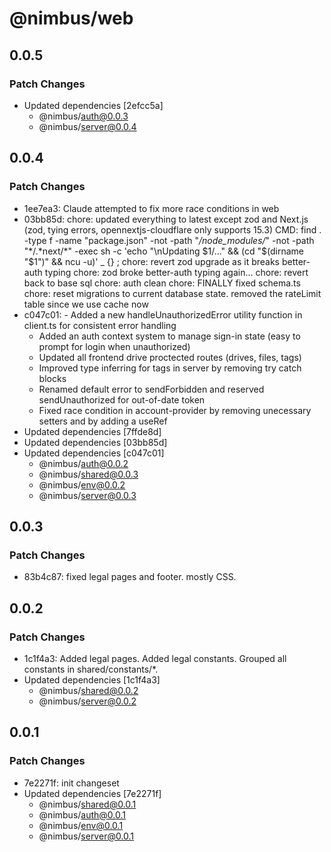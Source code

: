 # @nimbus/web

## 0.0.5

### Patch Changes

- Updated dependencies [2efcc5a]
  - @nimbus/auth@0.0.3
  - @nimbus/server@0.0.4

## 0.0.4

### Patch Changes

- 1ee7ea3: Claude attempted to fix more race conditions in web
- 03bb85d: chore: updated everything to latest except zod and Next.js (zod, tying errors, opennextjs-cloudflare only
  supports 15.3) CMD: find . -type f -name "package.json" -not -path "_/node_modules/_" -not -path "*/.*next/\*" -exec
  sh -c 'echo "\nUpdating $1/..." && (cd "$(dirname "$1")" && ncu -u)' \_ {} \; chore: revert zod upgrade as it breaks
  better-auth typing chore: zod broke better-auth typing again... chore: revert back to base sql chore: auth clean
  chore: FINALLY fixed schema.ts chore: reset migrations to current database state. removed the rateLimit table since we
  use cache now
- c047c01: - Added a new handleUnauthorizedError utility function in client.ts for consistent error handling
  - Added an auth context system to manage sign-in state (easy to prompt for login when unauthorized)
  - Updated all frontend drive proctected routes (drives, files, tags)
  - Improved type inferring for tags in server by removing try catch blocks
  - Renamed default error to sendForbidden and reserved sendUnauthorized for out-of-date token
  - Fixed race condition in account-provider by removing unecessary setters and by adding a useRef
- Updated dependencies [7ffde8d]
- Updated dependencies [03bb85d]
- Updated dependencies [c047c01]
  - @nimbus/auth@0.0.2
  - @nimbus/shared@0.0.3
  - @nimbus/env@0.0.2
  - @nimbus/server@0.0.3

## 0.0.3

### Patch Changes

- 83b4c87: fixed legal pages and footer. mostly CSS.

## 0.0.2

### Patch Changes

- 1c1f4a3: Added legal pages. Added legal constants. Grouped all constants in shared/constants/\*.
- Updated dependencies [1c1f4a3]
  - @nimbus/shared@0.0.2
  - @nimbus/server@0.0.2

## 0.0.1

### Patch Changes

- 7e2271f: init changeset
- Updated dependencies [7e2271f]
  - @nimbus/shared@0.0.1
  - @nimbus/auth@0.0.1
  - @nimbus/env@0.0.1
  - @nimbus/server@0.0.1
